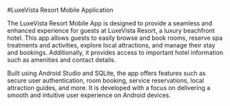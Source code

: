 #LuxeVista Resort Mobile Application

The LuxeVista Resort Mobile App is designed to provide a seamless and enhanced experience for guests at LuxeVista Resort, a luxury beachfront hotel. This app allows guests to easily browse and book rooms, reserve spa treatments and activities, explore local attractions, and manage their stay and bookings. Additionally, it provides access to important hotel information such as amenities and contact details.

Built using Android Studio and SQLite, the app offers features such as secure user authentication, room booking, service reservations, local attraction guides, and more. It is developed with a focus on delivering a smooth and intuitive user experience on Android devices.
